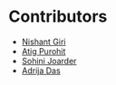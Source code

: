 # Contributors

- [Nishant Giri](https://github.com/nishant-giri "View Profile")
- [Atig Purohit](https://github.com/AtigPurohit "View Profile")
- [Sohini Joarder](https://github.com/SohinijRover "View Profile")
- [Adrija Das](https://github.com/AdrijaDas "View Profile")


